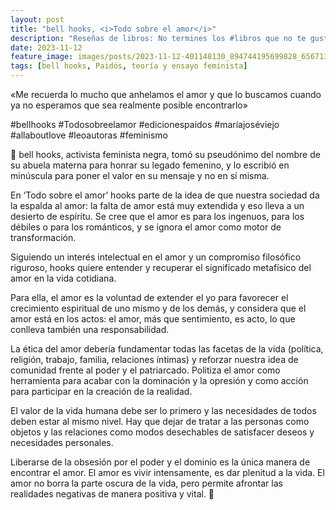 ```yaml
---
layout: post
title: "bell hooks, <i>Todo sobre el amor</i>"
description: "Reseñas de libros: No termines los #libros que no te gustan. I els #llibres que t'agraden llegeix-los tants cops com calgui."
date: 2023-11-12
feature_image: images/posts/2023-11-12-401148130_894744195699828_6567133040137234873_n_18039071371583181.heic
tags: [bell hooks, Paidós, teoría y ensayo feminista]
---
```


«Me recuerda lo mucho que anhelamos el amor y que lo buscamos cuando ya no esperamos que sea realmente posible encontrarlo»
<!--more-->

#bellhooks #Todosobreelamor #edicionespaidos #maríajoséviejo #allaboutlove #leoautoras #feminismo

💜 bell hooks, activista feminista negra, tomó su pseudónimo del nombre de su abuela materna para honrar su legado femenino, y lo escribió en minúscula para poner el valor en su mensaje y no en sí misma. 

En ‘Todo sobre el amor’ hooks parte de la idea de que nuestra sociedad da la espalda al amor: la falta de amor está muy extendida y eso lleva a un desierto de espíritu. Se cree que el amor es para los ingenuos, para los débiles o para los románticos, y se ignora el amor como motor de transformación.

Siguiendo un interés intelectual en el amor y un compromiso filosófico riguroso, hooks quiere entender y recuperar el significado metafísico del amor en la vida cotidiana. 

Para ella, el amor es la voluntad de extender el yo para favorecer el crecimiento espiritual de uno mismo y de los demás, y considera que el amor está en los actos: el amor, más que sentimiento, es acto, lo que conlleva también una responsabilidad.

La ética del amor debería fundamentar todas las facetas de la vida (política, religión, trabajo, familia, relaciones íntimas) y reforzar nuestra idea de comunidad frente al poder y el patriarcado. Politiza el amor como herramienta para acabar con la dominación y la opresión y como acción para participar en la creación de la realidad.

El valor de la vida humana debe ser lo primero y las necesidades de todos deben estar al mismo nivel. Hay que dejar de tratar a las personas como objetos y las relaciones como modos desechables de satisfacer deseos y necesidades personales.

Liberarse de la obsesión por el poder y el dominio es la única manera de encontrar el amor. El amor es vivir intensamente, es dar plenitud a la vida. El amor no borra la parte oscura de la vida, pero permite afrontar las realidades negativas de manera positiva y vital. 💜
